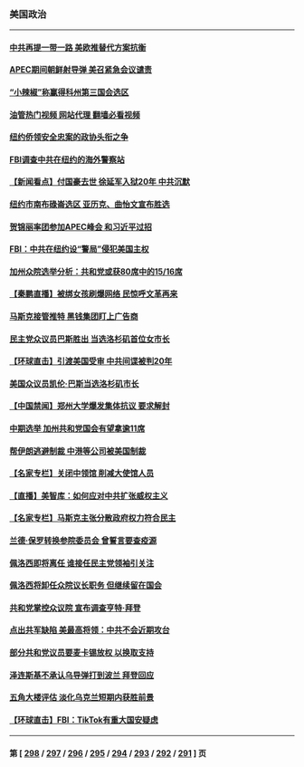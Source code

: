 ### 美国政治
---
#### [中共再提一带一路 美欧推替代方案抗衡](../../pages/ncid1078159/n13868587.md?11190045) 
#### [APEC期间朝鲜射导弹 美召紧急会议谴责](../../pages/ncid1078159/n13868588.md?11190045) 
#### [“小辣椒”称赢得科州第三国会选区](../../pages/ncid1078159/n13868282.md?11190045) 
#### [油管热门视频 网站代理 翻墙必看视频](http://138.2.39.72:81/youtube.html?epic-marker?11190045)
#### [纽约侨领安全忠案的政协头衔之争](../../pages/ncid1078159/n13868265.md?11190045) 
#### [FBI调查中共在纽约的海外警察站](../../pages/ncid1078159/n13868319.md?11190045) 
#### [【新闻看点】付国豪去世 徐延军入狱20年 中共沉默](../../pages/ncid1078159/n13868146.md?11190045) 
#### [纽约市南布碌崙选区 亚历克、曲怡文宣布胜选](../../pages/ncid1078159/n13868322.md?11190045) 
#### [贺锦丽率团参加APEC峰会 和习近平过招](../../pages/ncid1078159/n13868090.md?11190045) 
#### [FBI：中共在纽约设“警局”侵犯美国主权](../../pages/ncid1078159/n13868089.md?11190045) 
#### [加州众院选举分析：共和党或获80席中的15/16席](../../pages/ncid1078159/n13868162.md?11190045) 
#### [【秦鹏直播】被绑女孩刷爆网络 民惊呼文革再来](../../pages/ncid1078159/n13868079.md?11190045) 
#### [马斯克接管推特 黑钱集团盯上广告商](../../pages/ncid1078159/n13868014.md?11190045) 
#### [民主党众议员巴斯胜出 当选洛杉矶首位女市长](../../pages/ncid1078159/n13868072.md?11190045) 
#### [【环球直击】引渡美国受审 中共间谍被判20年](../../pages/ncid1078159/n13868075.md?11190045) 
#### [美国众议员凯伦‧巴斯当选洛杉矶市长](../../pages/ncid1078159/n13868122.md?11190045) 
#### [【中国禁闻】郑州大学爆发集体抗议 要求解封](../../pages/ncid1078159/n13868077.md?11190045) 
#### [中期选举 加州共和党国会有望拿逾11席](../../pages/ncid1078159/n13868103.md?11190045) 
#### [帮伊朗逃避制裁 中港等公司被美国制裁](../../pages/ncid1078159/n13868095.md?11190045) 
#### [【名家专栏】关闭中领馆 削减大使馆人员](../../pages/ncid1078159/n13867851.md?11190045) 
#### [【直播】美智库：如何应对中共扩张威权主义](../../pages/ncid1078159/n13868073.md?11190045) 
#### [【名家专栏】马斯克主张分散政府权力符合民主](../../pages/ncid1078159/n13867872.md?11190045) 
#### [兰德‧保罗转换参院委员会 曾誓言要查疫源](../../pages/ncid1078159/n13868016.md?11190045) 
#### [佩洛西即将离任 谁接任民主党领袖引关注](../../pages/ncid1078159/n13868030.md?11190045) 
#### [佩洛西将卸任众院议长职务 但继续留在国会](../../pages/ncid1078159/n13868010.md?11190045) 
#### [共和党掌控众议院 宣布调查亨特‧拜登](../../pages/ncid1078159/n13868019.md?11190045) 
#### [点出共军缺陷 美最高将领：中共不会近期攻台](../../pages/ncid1078159/n13868015.md?11190045) 
#### [部分共和党议员要麦卡锡放权 以换取支持](../../pages/ncid1078159/n13867956.md?11190045) 
#### [泽连斯基不承认乌导弹打到波兰 拜登回应](../../pages/ncid1078159/n13867820.md?11190045) 
#### [五角大楼评估 淡化乌克兰短期内获胜前景](../../pages/ncid1078159/n13867821.md?11190045) 
#### [【环球直击】FBI：TikTok有重大国安疑虑](../../pages/ncid1078159/n13867294.md?11190045) 

---
#### 第 [ [298](./298.md?11190045) / [297](./297.md?11190045) / [296](./296.md?11190045) / [295](./295.md?11190045) / [294](./294.md?11190045) / [293](./293.md?11190045) / [292](./292.md?11190045) / [291](./291.md?11190045) ] 页

